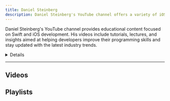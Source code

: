 ```yaml
---
title: Daniel Steinberg
description: Daniel Steinberg's YouTube channel offers a variety of iOS development tutorials and insights. With over 50 videos covering topics such as SwiftData, functions, graphs, and more, this channel provides valuable resources for iOS developers at different skill levels.
---
```


Daniel Steinberg's YouTube channel provides educational content focused on Swift and iOS development. His videos include tutorials, lectures, and insights aimed at helping developers improve their programming skills and stay updated with the latest industry trends.

<details>
**URL:** https://www.youtube.com/@dimsumthinking

**Authors:** `Daniel Steinberg`

**Complexity Levels:**
   - **Beginner:** 40%
   - **Intermediate:** 35%
   - **Advanced:** 25%

**Frequency of Posting:** Monthly

**Types of Content:**
   - **Tutorials:** 60% (Step-by-step video guides)
   - **Lectures:** 30% (In-depth educational content)
   - **News and Updates:** 10% (Industry trends and updates)

**Additional Features:**
   - **Playlists:** Curated playlists for structured learning.
   - **Community Tab:** Engagement with viewers and updates.
</details>

<LinkCard title="Visit Daniel Steinberg on YouTube" href="https://www.youtube.com/@dimsumthinking" />

---

## Videos 

## Playlists

